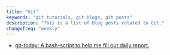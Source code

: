 ```yaml
---
title: "Git"
keywords: "git tutorials, git blogs, git posts"
description: "This is a list of blog posts related to Git."
changefreq: "weekly"
---
```


- [git-today: A bash-script to help me fill out daily report.](/en/git/git-today.md)